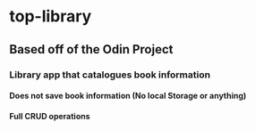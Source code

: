 # top-library

## Based off of the Odin Project


### Library app that catalogues book information

#### Does not save book information (No local Storage or anything)
#### Full CRUD operations